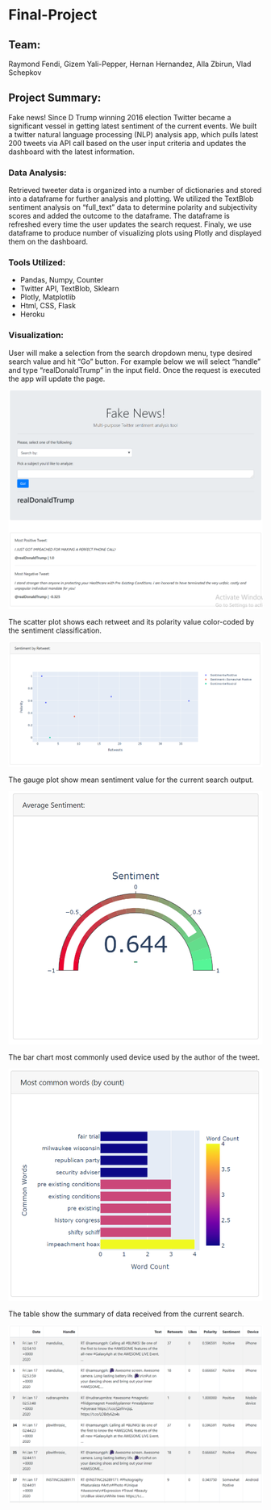 # Final-Project
## Team: 
Raymond Fendi, Gizem Yali-Pepper, Hernan Hernandez, Alla Zbirun, Vlad Schepkov

## Project Summary:
Fake news! Since D Trump winning 2016 election Twitter became a significant vessel in getting latest sentiment of the current events.  We built a twitter natural language processing (NLP) analysis app, which pulls latest 200 tweets via API call based on the user input criteria and updates the dashboard with the latest information.  

### Data Analysis:
Retrieved tweeter data is organized into a number of dictionaries and stored into a dataframe for further analysis and plotting.  We utilized the TextBlob sentiment analysis on “full_text” data to determine polarity and subjectivity scores and added the outcome to the dataframe.  The dataframe is refreshed every time the user updates the search request.  Finaly, we use dataframe to produce number of visualizing plots using Plotly and displayed them on the dashboard.

### Tools Utilized:
* Pandas, Numpy, Counter
* Twitter API, TextBlob, Sklearn
* Plotly, Matplotlib
* Html, CSS, Flask
* Heroku 

### Visualization:
User will make a selection from the search dropdown menu, type desired search value and hit “Go” button.  For example below we will select “handle” and type “realDonaldTrump” in the input field.  Once the request is executed the app will update the page. 

![search](images/search.png)

The scatter plot shows each retweet and its polarity value color-coded by the sentiment classification.

![scatter](images/scatter.png)

The gauge plot show mean sentiment value for the current search output.

![gauge](images/gauge.png)

The bar chart most commonly used device used by the author of the tweet.

![wordCount](images/wordCount.png)

The table show the summary of data received from the current search.

![table](images/table.png)

